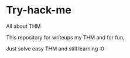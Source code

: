 # Try-hack-me

All about THM

This repository for writeups my THM and for fun, 

Just solve easy THM and still learning :0
